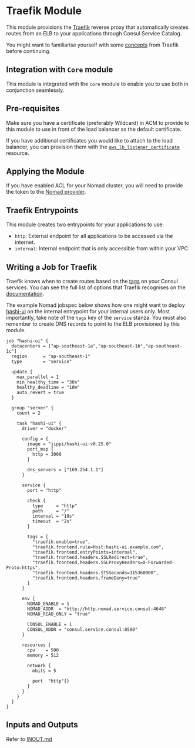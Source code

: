 # Traefik Module

This module provisions the [Traefik](https://traefik.io/) reverse proxy that automatically creates
routes from an ELB to your applications through Consul Service Catalog.

You might want to familiarise yourself with some [concepts](https://docs.traefik.io/basics/)
from Traefik before continuing.

## Integration with `Core` module

This module is integrated with the `core` module to enable you to use both in conjunction
seamlessly.

## Pre-requisites

Make sure you have a certificate (preferably Wildcard) in ACM to provide to this module to use in
front of the load balancer as the default certificate.

If you have additional certificates you would like to attach to the load balancer, you can provision
them with the
[`aws_lb_listener_certificate`](https://www.terraform.io/docs/providers/aws/r/lb_listener_certificate.html)
resource.

## Applying the Module

If you have enabled ACL for your Nomad cluster, you will need to provide the token to the
[Nomad provider](https://www.terraform.io/docs/providers/nomad/index.html).

## Traefik Entrypoints

This module creates two entrypoints for your applications to use:

- `http`: External endpoint for all applications to be accessed via the internet.
- `internal`: Internal endpoint that is only accessible from within your VPC.

## Writing a Job for Traefik

Traefik knows when to create routes based on the
[tags](https://www.consul.io/docs/agent/services.html) on your Consul services. You can see the full
list of options that Traefik recognises on the
[documentation](https://docs.traefik.io/configuration/backends/consulcatalog/).

The example Nomad jobspec below shows how one might want to deploy
[hashi-ui](https://github.com/jippi/hashi-ui) on the internal entrypoint for your internal users
only. Most importantly, take note of the `tags` key of the `service` stanza. You must also
remember to create DNS records to point to the ELB provisioned by this module.

```hcl
job "hashi-ui" {
  datacenters = ["ap-southeast-1a","ap-southeast-1b","ap-southeast-1c"]
  region      = "ap-southeast-1"
  type        = "service"

  update {
    max_parallel = 1
    min_healthy_time = "30s"
    healthy_deadline = "10m"
    auto_revert = true
  }

  group "server" {
    count = 2

    task "hashi-ui" {
      driver = "docker"

      config = {
        image = "jippi/hashi-ui:v0.25.0"
        port_map {
          http = 3000
        }

        dns_servers = ["169.254.1.1"]
      }

      service {
        port = "http"

        check {
          type     = "http"
          path     = "/"
          interval = "10s"
          timeout  = "2s"
        }

        tags = [
          "traefik.enable=true",
          "traefik.frontend.rule=Host:hashi-ui.example.com",
          "traefik.frontend.entryPoints=internal",
          "traefik.frontend.headers.SSLRedirect=true",
          "traefik.frontend.headers.SSLProxyHeaders=X-Forwarded-Proto:https",
          "traefik.frontend.headers.STSSeconds=315360000",
          "traefik.frontend.headers.frameDeny=true"
        ]
      }

      env {
        NOMAD_ENABLE = 1
        NOMAD_ADDR  = "http://http.nomad.service.consul:4646"
        NOMAD_READ_ONLY = "true"

        CONSUL_ENABLE = 1
        CONSUL_ADDR = "consul.service.consul:8500"
      }

      resources {
        cpu    = 500
        memory = 512

        network {
          mbits = 5

          port  "http"{}
        }
      }
    }
  }
}
```

## Inputs and Outputs

Refer to [INOUT.md](INOUT.md)
